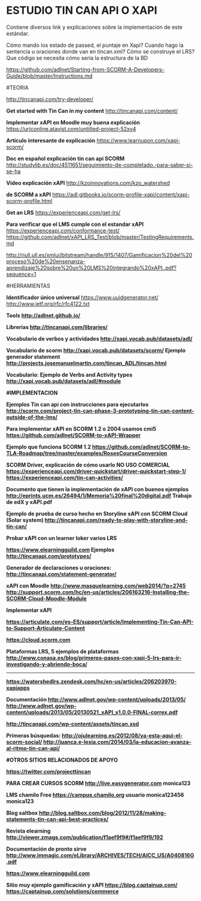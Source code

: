 # ESTUDIO TIN CAN API O XAPI
Contiene diversos link y explicaciones sobre la implementación de este estándar.


Cómo mando los estado de passed, el puntaje en Xapi?
Cuando hago la sentencia u oraciones donde van en tincan.xml?
Cómo se construye el LRS? Que código se necesita cómo sería la estructura de la BD

https://github.com/adlnet/Starting-from-SCORM-A-Developers-Guide/blob/master/Instructions.md

#TEORIA

http://tincanapi.com/try-developer/

<b>Get started with Tin Can in my content</b>
http://tincanapi.com/content/

<b>Implementar xAPI en Moodle muy buena explicación</b>
https://urjconline.atavist.com/untitled-project-52xv4

<b>Artículo interesante de explicación</b>
https://www.learnupon.com/xapi-scorm/

<b>Doc en español explicación tin can api SCORM</b>
http://studylib.es/doc/4511651/seguimiento-de-completado.-para-saber-si-se-ha

<b>Video explicación xAPI</b>
http://kzoinnovations.com/kzo_watershed

<b>de SCORM a xAPI</b>
https://adl.gitbooks.io/scorm-profile-xapi/content/xapi-scorm-profile.html

<b>Get an LRS</b>
https://experienceapi.com/get-lrs/

<b>Para verificar que el LMS cumple con el estandar xAPI</b>
https://experienceapi.com/conformance-test/
https://github.com/adlnet/xAPI_LRS_Test/blob/master/TestingRequirements.md

http://riull.ull.es/xmlui/bitstream/handle/915/1407/Gamificacion%20del%20proceso%20de%20ensenanza-aprendizaje%20sobre%20un%20LMS%20integrando%20xAPI..pdf?sequence=1

#HERRAMIENTAS 

<b>Identificador único universal</b>
https://www.uuidgenerator.net/
http://www.ietf.org/rfc/rfc4122.txt

<b>Tools
http://adlnet.github.io/

<b>Librerías
http://tincanapi.com/libraries/

<b>Vocabulario de verbos y actividades
http://xapi.vocab.pub/datasets/adl/

<b>Vocabulario de scorm
http://xapi.vocab.pub/datasets/scorm/
Ejemplo generador statement
http://projects.josemanuelmartin.com/tincan_ADL/tincan.html

<b>Vocabulario: Ejemplo de Verbs and Activity types
http://xapi.vocab.pub/datasets/adl/#module

#IMPLEMENTACION

<b>Ejemplos Tin can api con instrucciones para ejecutarlos
http://scorm.com/project-tin-can-phase-3-prototyping-tin-can-content-outside-of-the-lms/

<b>Para implementar xAPI en SCORM 1.2 o 2004 usamos cmi5
https://github.com/adlnet/SCORM-to-xAPI-Wrapper

<b>Ejemplo que funciona SCORM 1.2
https://github.com/adlnet/SCORM-to-TLA-Roadmap/tree/master/examples/RosesCourseConversion

<b>SCORM Driver, explicación de cómo usarlo NO USO COMERCIAL
https://experienceapi.com/driver-quickstart/driver-quickstart-step-1/
https://experienceapi.com/tin-can-activities/

<b>Documento que tienen la implementación de xAPI con buenos ejemplos
http://eprints.ucm.es/26494/1/Memoria%20final%20digital.pdf
Trabajo de edX y xAPI.pdf

<b>Ejemplo de prueba de curso hecho en Storyline xAPI con SCORM Cloud (Solar system)
http://tincanapi.com/ready-to-play-with-storyline-and-tin-can/

<b>Probar xAPI con un learner loker varios LRS

https://www.elearningguild.com
Ejemplos http://tincanapi.com/prototypes/

<b>Generador de declaraciones u oraciones:
http://tincanapi.com/statement-generator/

<b>xAPI con Moodle
http://www.masquelearning.com/web2014/?p=2745
http://support.scorm.com/hc/en-us/articles/206163216-Installing-the-SCORM-Cloud-Moodle-Module

<b>Implementar xAPI

https://articulate.com/es-ES/support/article/Implementing-Tin-Can-API-to-Support-Articulate-Content

https://cloud.scorm.com

<b>Plataformas LRS, 5 ejemplos de plataformas
http://www.conasa.es/blog/primeros-pasos-con-xapi-5-lrs-para-ir-investigando-y-abriendo-boca/

----------
https://watershedlrs.zendesk.com/hc/en-us/articles/206203970-xapiapps

<b>Documentación
http://www.adlnet.gov/wp-content/uploads/2013/05/
http://www.adlnet.gov/wp-content/uploads/2013/05/20130521_xAPI_v1.0.0-FINAL-correx.pdf


http://tincanapi.com/wp-content/assets/tincan.xsd

<b>Primeras búsquedas:
http://ojulearning.es/2012/08/ya-esta-aqui-el-scorm-social/
http://juanca.e-lexia.com/2014/03/la-educacion-avanza-al-ritmo-tin-can-api/

#OTROS SITIOS RELACIONADOS DE APOYO

https://twitter.com/projecttincan

<b>PARA CREAR CURSOS SCORM 
http://live.easygenerator.com
monica123

<b>LMS chamilo Free
https://campus.chamilo.org
usuario monica123456
monica123

<b>Blog  saltbox
http://blog.saltbox.com/blog/2012/11/28/making-statements-tin-can-api-best-practices/

<b>Revista elearning
http://viewer.zmags.com/publication/f1aef9f9#/f1aef9f9/192

Documentación de pronto sirve
http://www.immagic.com/eLibrary/ARCHIVES/TECH/AICC_US/A040816G.pdf

https://www.elearningguild.com

Sitio muy ejemplo gamificación y xAPI
https://blog.captainup.com/
https://captainup.com/solutions/commerce


